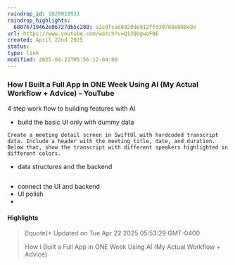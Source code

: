 ```yaml
---
raindrop_id: 1020918931
raindrop_highlights:
  68076719462e06727db5c288: a1cdfcad8920de912ffd39788e808e8e
url: https://www.youtube.com/watch?v=Q13QOgwoF0E
created: April 22nd 2025
status: 
type: link
modified: 2025-04-22T05:56:12-04:00
---
```



### How I Built a Full App in ONE Week Using AI (My Actual Workflow + Advice) - YouTube

4 step work flow to building features with AI
- build the basic UI only with dummy data
```
Create a meeting detail screen in SwiftUl with hardcoded transcript data. Include a header with the meeting title, date, and duration. Below that, show the transcript with different speakers highlighted in different colors.
```
- data structures and the backend
```

```
- connect the UI and backend
- UI polish
- 
#### Highlights

> [!quote]+ Updated on Tue Apr 22 2025 05:53:29 GMT-0400
>
> How I Built a Full App in ONE Week Using AI (My Actual Workflow + Advice)
